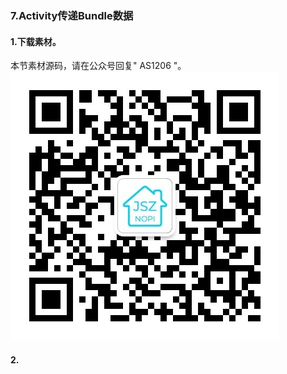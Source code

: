 ### 7.Activity传递Bundle数据
#### 1.下载素材。
本节素材源码，请在公众号回复" AS1206 "。
![title](https://raw.githubusercontent.com/JSZNopi/JSZImage/master/gitnote/2019/10/30/WXCODE-1572446034519.jpeg)

#### 2.